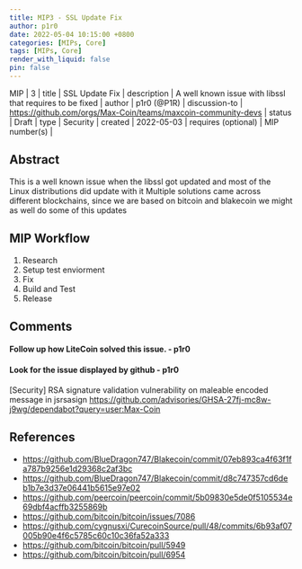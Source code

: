 ```yaml
---
title: MIP3 - SSL Update Fix
author: p1r0
date: 2022-05-04 10:15:00 +0800
categories: [MIPs, Core]
tags: [MIPs, Core]
render_with_liquid: false
pin: false
---
```


MIP | 3 |
title | SSL Update Fix |
description | A well known issue with libssl that requires to be fixed | 
author | p1r0 (@P1R) | 
discussion-to | https://github.com/orgs/Max-Coin/teams/maxcoin-community-devs | 
status | Draft |
type | Security | 
created | 2022-05-03 | 
requires (optional) | MIP number(s) |

## Abstract 

This is a well known issue when the libssl got updated and most of the Linux distributions did update with it
Multiple solutions came across different blockchains, since we are based on bitcoin and blakecoin we might as well do some of this updates


## MIP Workflow 

1. Research
2. Setup test enviorment
3. Fix
4. Build and Test
5. Release

## Comments 

#### Follow up how LiteCoin solved this issue. - p1r0
#### Look for the issue displayed by github - p1r0
[Security] RSA signature validation vulnerability on maleable encoded message in jsrsasign
https://github.com/advisories/GHSA-27fj-mc8w-j9wg/dependabot?query=user:Max-Coin

## References

* https://github.com/BlueDragon747/Blakecoin/commit/07eb893ca4f63f1fa787b9256e1d29368c2af3bc
* https://github.com/BlueDragon747/Blakecoin/commit/d8c747357cd6deb1b7e3d37e06441b5615e97e02
* https://github.com/peercoin/peercoin/commit/5b09830e5de0f5105534e69dbf4acffb3255869b
* https://github.com/bitcoin/bitcoin/issues/7086
* https://github.com/cygnusxi/CurecoinSource/pull/48/commits/6b93af07005b90e4f6c5785c60c10c36fa52a333
* https://github.com/bitcoin/bitcoin/pull/5949
* https://github.com/bitcoin/bitcoin/pull/6954

